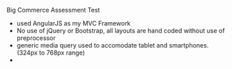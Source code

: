 Big Commerce Assessment Test

- used AngularJS as my MVC Framework
- No use of jQuery or Bootstrap, all layouts are hand coded without use of preprocessor
- generic media query used to accomodate tablet and smartphones. (324px to 768px range)
-
